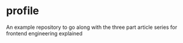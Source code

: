 # profile
An example repository to go along with the three part article series for frontend engineering explained
